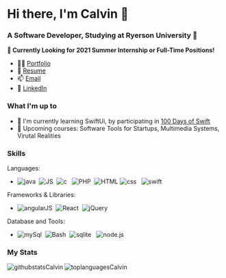 # Hi there, I'm Calvin 👋
### A Software Developer, Studying at Ryerson University 🐏
**🎯 Currently Looking for 2021 Summer Internship or Full-Time Positions!**
- 👨‍💻 <a href="https://calvinyap.com/" target="blank" rel="noopener noreferrer"> Portfolio</a>
- 📝 <a href="https://calvinyap.com/assets/CalvinYapResume2020.pdf" target="blank" rel="noopener noreferrer">Resume</a>
- 📫 <a href="mailto:calvin.gh.yap@rgmail.com" class="">Email</a>
- 💼 <a href="https://www.linkedin.com/in/calvin-yap-b83275193/" target="_blank" rel="noopener noreferrer">LinkedIn</a>


### What I'm up to
- 🌱 I'm currently learning SwiftUi, by participating in <a href="https://www.hackingwithswift.com/100/swiftui " target="_blank" rel="noopener noreferrer">100 Days of Swift</a> 
- 🎒 Upcoming courses: Software Tools for Startups, Multimedia Systems, Virutal Realities

### Skills
Languages:
- <img src="https://img.shields.io/badge/Java-ED8B00?style=for-the-badge&logo=java&logoColor=white" alt="java" /> &nbsp;<img src="https://img.shields.io/badge/JavaScript-323330?style=for-the-badge&logo=javascript&logoColor=F7DF1E" alt="JS" /> &nbsp;<img src="https://img.shields.io/badge/C%2B%2B-00599C?style=for-the-badge&logo=c%2B%2B&logoColor=white" alt="c" /> &nbsp; <img src="https://img.shields.io/badge/PHP-777BB4?style=for-the-badge&logo=php&logoColor=white" alt="PHP" />&nbsp; <img src="https://img.shields.io/badge/HTML5-E34F26?style=for-the-badge&logo=html5&logoColor=whit" alt="HTML" />&nbsp;<img src="https://img.shields.io/badge/CSS3-1572B6?style=for-the-badge&logo=css3&logoColor=white" alt="css" /> &nbsp; <img src="https://img.shields.io/badge/Swift-FA7343?style=for-the-badge&logo=swift&logoColor=white" alt="swift" /> 

Frameworks & Libraries:
- <img src="https://img.shields.io/badge/AngularJS-E23237?style=for-the-badge&logo=angularjs&logoColor=white" alt="angularJS" /> &nbsp;<img src="https://img.shields.io/badge/React-20232A?style=for-the-badge&logo=react&logoColor=61DAFB" alt="React" /> &nbsp;<img src="https://img.shields.io/badge/jQuery-0769AD?style=for-the-badge&logo=jquery&logoColor=white" alt="jQuery" /> &nbsp; 

Database and Tools:
- <img src="https://img.shields.io/badge/MySQL-00000F?style=for-the-badge&logo=mysql&logoColor=white" alt="mySql" /> &nbsp;<img src="https://img.shields.io/badge/Shell_Script-121011?style=for-the-badge&logo=gnu-bash&logoColor=white" alt="Bash" /> &nbsp;<img src="https://img.shields.io/badge/SQLite-07405E?style=for-the-badge&logo=sqlite&logoColor=white" alt="sqlite" />  &nbsp; <img src="https://img.shields.io/badge/Node.js-43853D?style=for-the-badge&logo=node.js&logoColor=white" alt="node.js" /> &nbsp; 

### My Stats
<img align="left" alt="githubstatsCalvin" src="https://github-readme-stats.vercel.app/api?username=calvin-yap&show_icons=true&theme=cobalt&hide_border=true&hide_rank=true"/>
<img align="left" alt="toplanguagesCalvin" src="https://github-readme-stats.vercel.app/api/top-langs/?username=calvin-yap&theme=cobalt&layout=compact&hide_border=true"/>






